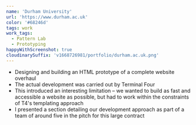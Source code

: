 ```yaml
---
name: 'Durham University'
url: 'https://www.durham.ac.uk'
color: '#68246d'
tags: work
work_tags:
  - Pattern Lab
  - Prototyping
happyWithScreenshot: true
cloudinarySuffix: 'v1668726981/portfolio/durham.ac.uk.png'
---
```


- Designing and building an HTML prototype of a complete website overhaul
- The actual development was carried out by Terminal Four
- This introduced an interesting limitation – we wanted to build as fast and accessible a website as possible, but had to work within the constraints of T4's templating approach
- I presented a section detailing our development approach as part of a team of around five in the pitch for this large contract
